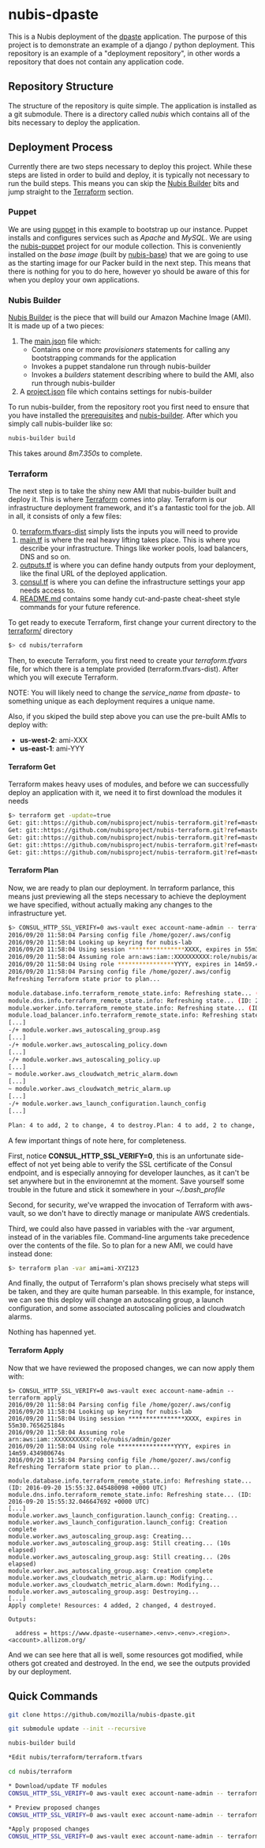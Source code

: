 # nubis-dpaste
This is a Nubis deployment of the [dpaste](https://github.com/bartTC/dpaste) application. The purpose of this project is to demonstrate an example of a django / python deployment. This repository is an example of a "deployment repository", in other words a repository that does not contain any application code.

## Repository Structure
The structure of the repository is quite simple. The application is installed as a git submodule. There is a directory called *nubis* which contains all of the bits necessary to deploy the application.


## Deployment Process
Currently there are two steps necessary to deploy this project. While these steps are listed in order to build and deploy, it is typically not necessary to run the build steps. This means you can skip the [Nubis Builder](#nubis-builder) bits and jump straight to the [Terraform](#terraform) section.


### Puppet
We are using [puppet](http://puppetlabs.com/) in this example to bootstrap up our instance. Puppet installs and configures services such as *Apache* and *MySQL*. We are using the [nubis-puppet](https://github.com/Nubisproject/nubis-puppet) project for our module collection. This is conveniently installed on the *base image* (built by [nubis-base](https://github.com/Nubisproject/nubis-base)) that we are going to use as the starting image for our Packer build in the next step. This means that there is nothing for you to do here, however yo should be aware of this for when you deploy your own applications.


### Nubis Builder
[Nubis Builder](https://github.com/Nubisproject/nubis-builder) is the piece that will build our Amazon Machine Image (AMI). It is made up of a two pieces:

1. The [main.json](nubis/builder/provisioners.json) file which:
    * Contains one or more *provisioners* statements for calling  any bootstrapping commands for the application
    * Invokes a puppet standalone run through nubis-builder
    * Invokes a *builders* statement describing where to build the AMI, also run through nubis-builder
2. A [project.json](nubis/builder/project.json) file which contains settings for nubis-builder

To run nubis-builder, from the repository root you first need to ensure that you have installed the [prerequisites](https://github.com/Nubisproject/nubis-docs/blob/master/PREREQUISITES.md) and [nubis-builder](https://github.com/Nubisproject/nubis-builder#builder-quick-start). After which you simply call nubis-builder like so:
```bash
nubis-builder build
```
This takes around *8m7.350s* to complete.

### Terraform

The next step is to take the shiny new AMI that nubis-builder built and deploy it. This is where [Terraform](http://terraform.io) comes into play. Terraform is our infrastructure deployment framework, and it's a fantastic tool for the job. All in all, it consists of only a few files:

0. [terraform.tfvars-dist](nubis/terraform/terraform.tfvars-dist) simply lists the inputs you will need to provide
0. [main.tf](nubis/terraform/main.tf) is where the real heavy lifting takes place. This is where you describe your infrastructure. Things like worker pools, load balancers, DNS and so on.
0. [outputs.tf](nubis/terraform/outputs.tf) is where you can define handy outputs from your deployment, like the final URL of the deployed application.
0. [consul.tf](nubis/terraform/consul.tf) is where you can define the infrastructure settings your app needs access to.
0. [README.md](nubis/terraform/README.md) contains some handy cut-and-paste cheat-sheet style commands for your future reference.

To get ready to execute Terraform, first change your current directory to the [terraform/](nubis/terraform/) directory

```bash
$> cd nubis/terraform
```

Then, to execute Terraform, you first need to create your *terraform.tfvars* file, for which there is a template provided (terraform.tfvars-dist). After which you will execute Terraform.

NOTE: You will likely need to change the *service_name* from *dpaste-<username>* to something unique as each deployment requires a unique name.

Also, if you skiped the build step above you can use the pre-built AMIs to deploy with:

 * **us-west-2**: ami-XXX
 * **us-east-1**: ami-YYY

#### Terraform Get

Terraform makes heavy uses of modules, and before we can successfully deploy an application with it, we need it to first download the modules it needs

```bash
$> terraform get -update=true
Get: git::https://github.com/nubisproject/nubis-terraform.git?ref=master (update)
Get: git::https://github.com/nubisproject/nubis-terraform.git?ref=master (update)
Get: git::https://github.com/nubisproject/nubis-terraform.git?ref=master (update)
Get: git::https://github.com/nubisproject/nubis-terraform.git?ref=master (update)
Get: git::https://github.com/nubisproject/nubis-terraform.git?ref=master (update)
```

#### Terraform Plan

Now, we are ready to plan our deployment. In terraform parlance, this means just previewing all the steps necessary to achieve the deployment we have specified, without actually making any changes to the infrastructure yet.

```bash
$> CONSUL_HTTP_SSL_VERIFY=0 aws-vault exec account-name-admin -- terraform plan
2016/09/20 11:58:04 Parsing config file /home/gozer/.aws/config
2016/09/20 11:58:04 Looking up keyring for nubis-lab
2016/09/20 11:58:04 Using session ****************XXXX, expires in 55m30.765625184s
2016/09/20 11:58:04 Assuming role arn:aws:iam::XXXXXXXXXX:role/nubis/admin/gozer
2016/09/20 11:58:04 Using role ****************YYYY, expires in 14m59.434980674s
2016/09/20 11:58:04 Parsing config file /home/gozer/.aws/config
Refreshing Terraform state prior to plan...

module.database.info.terraform_remote_state.info: Refreshing state... (ID: 2016-09-20 15:55:32.045480098 +0000 UTC)
module.dns.info.terraform_remote_state.info: Refreshing state... (ID: 2016-09-20 15:55:32.046647692 +0000 UTC)
module.worker.info.terraform_remote_state.info: Refreshing state... (ID: 2016-09-20 15:55:32.045973702 +0000 UTC)
module.load_balancer.info.terraform_remote_state.info: Refreshing state... (ID: 2016-09-20 15:55:32.048851647 +0000 UTC)
[...]
-/+ module.worker.aws_autoscaling_group.asg
[...]
-/+ module.worker.aws_autoscaling_policy.down
[...]
-/+ module.worker.aws_autoscaling_policy.up
[...]
~ module.worker.aws_cloudwatch_metric_alarm.down
[...]
~ module.worker.aws_cloudwatch_metric_alarm.up
[...]
-/+ module.worker.aws_launch_configuration.launch_config
[...]

Plan: 4 to add, 2 to change, 4 to destroy.Plan: 4 to add, 2 to change, 4 to destroy.
```

A few important things of note here, for completeness.

First, notice **CONSUL_HTTP_SSL_VERIFY=0**, this is an unfortunate side-effect of not yet
being able to verify the SSL certificate of the Consul endpoint, and is especially annoying for developer launches, as it can't be set anywhere but in the environemnt at the moment. Save yourself some trouble in the future and stick it somewhere in your *~/.bash_profile*

Second, for security, we've wrapped the invocation of Terraform with aws-vault, so we don't have to directly manage or manipulate AWS credentials.

Third, we could also have passed in variables with the -var argument, instead of in the variables file. Command-line arguments take precedence over the contents of the file. So to plan for a new AMI, we could have instead done:

```bash
$> terraform plan -var ami=ami-XYZ123
```

And finally, the output of Terraform's plan shows precisely what steps will be taken, and they are quite human parseable. In this example, for instance, we can see this deploy will change an autoscaling group, a launch configuration, and some associated autoscaling policies and cloudwatch alarms.

Nothing has hapenned yet.

#### Terraform Apply

Now that we have reviewed the proposed changes, we can now apply them with:

```
$> CONSUL_HTTP_SSL_VERIFY=0 aws-vault exec account-name-admin -- terraform apply
2016/09/20 11:58:04 Parsing config file /home/gozer/.aws/config
2016/09/20 11:58:04 Looking up keyring for nubis-lab
2016/09/20 11:58:04 Using session ****************XXXX, expires in 55m30.765625184s
2016/09/20 11:58:04 Assuming role arn:aws:iam::XXXXXXXXXX:role/nubis/admin/gozer
2016/09/20 11:58:04 Using role ****************YYYY, expires in 14m59.434980674s
2016/09/20 11:58:04 Parsing config file /home/gozer/.aws/config
Refreshing Terraform state prior to plan...

module.database.info.terraform_remote_state.info: Refreshing state... (ID: 2016-09-20 15:55:32.045480098 +0000 UTC)
module.dns.info.terraform_remote_state.info: Refreshing state... (ID: 2016-09-20 15:55:32.046647692 +0000 UTC)
[...]
module.worker.aws_launch_configuration.launch_config: Creating...
module.worker.aws_launch_configuration.launch_config: Creation complete
module.worker.aws_autoscaling_group.asg: Creating...
module.worker.aws_autoscaling_group.asg: Still creating... (10s elapsed)
module.worker.aws_autoscaling_group.asg: Still creating... (20s elapsed)
module.worker.aws_autoscaling_group.asg: Creation complete
module.worker.aws_cloudwatch_metric_alarm.up: Modifying...
module.worker.aws_cloudwatch_metric_alarm.down: Modifying...
module.worker.aws_autoscaling_group.asg: Destroying...
[...]
Apply complete! Resources: 4 added, 2 changed, 4 destroyed.

Outputs:

  address = https://www.dpaste-<username>.<env>.<env>.<region>.<account>.allizom.org/
```

And we can see here that all is well, some resources got modified, while others got created and destroyed. In the end,  we see the outputs provided by our deployment.

## Quick Commands

```bash
git clone https://github.com/mozilla/nubis-dpaste.git

git submodule update --init --recursive

nubis-builder build

*Edit nubis/terraform/terraform.tfvars

cd nubis/terraform

* Download/update TF modules
CONSUL_HTTP_SSL_VERIFY=0 aws-vault exec account-name-admin -- terraform get

* Preview proposed changes
CONSUL_HTTP_SSL_VERIFY=0 aws-vault exec account-name-admin -- terraform plan

*Apply proposed changes
CONSUL_HTTP_SSL_VERIFY=0 aws-vault exec account-name-admin -- terraform apply

```
